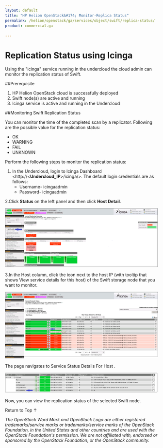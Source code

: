 ```yaml
---
layout: default
title: "HP Helion OpenStack&#174; Monitor-Replica Status"
permalink: /helion/openstack/ga/services/object/swift/replica-status/
product: commercial.ga

---
```

<!--UNDER REVISION-->

<script>

function PageRefresh {
onLoad="window.refresh"
}

PageRefresh();

</script>

<!--
<p style="font-size: small;"> <a href="/helion/openstack/ga/services/object/overview/">&#9664; PREV</a> | <a href="/helion/openstack/services/overview/">&#9650; UP</a> | <a href=" /helion/openstack/ga/services/swift/deployment/"> NEXT &#9654</a> </p>-->


# Replication Status using Icinga

Using the "icinga" service running in the undercloud the cloud admin can monitor the replication status of Swift. 

##Prerequisite

1. HP Helion OpenStack cloud is successfully deployed
2. Swift node(s) are active and running
3. Icinga service is active and running in the Undercloud


##Monitoring Swift Replication Status

You can monitor the time of the completed scan by a replicator. Following are the possible value for the replication status:

* OK
* WARNING
* FAIL
* UNKNOWN

Perform the following steps to monitor the replication status:

1. In the Undercloud, login to Icinga Dashboard <http://<**Undercloud_IP**>/icinga/>. The default login credentials are as follows:
	* Username- icingaadmin
	* Password- icingaadmin 


2.Click **Status** on the left panel and then click **Host Detail**. 

<img src ="media/icinga_host-details.png/">

3.In the Host column, click the icon next to the host IP (with tooltip that shows View service details for this host) of the Swift storage node that you want to monitor.  

<img src ="media/swift_icinga_view-details.png"/>


The page navigates to Service Status Details For Host <Swift node IP>. 

<img src ="media/swift_icinga-replication-status.png"/>

Now, you can view the replication status of the selected Swift node.




<a href="#top" style="padding:14px 0px 14px 0px; text-decoration: none;"> Return to Top &#8593; </a>


*The OpenStack Word Mark and OpenStack Logo are either registered trademarks/service marks or trademarks/service marks of the OpenStack Foundation, in the United States and other countries and are used with the OpenStack Foundation's permission. We are not affiliated with, endorsed or sponsored by the OpenStack Foundation, or the OpenStack community.*

 




